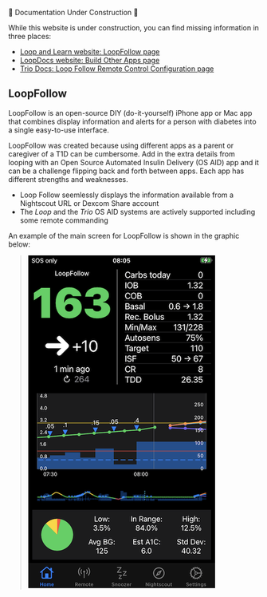 
🚧 Documentation Under Construction 🚧

<!--todo-->
<!--Notes: be sure to add this info

-->

While this website is under construction, you can find missing information in three places:

* [Loop and Learn website: LoopFollow page](https://www.loopandlearn.org/loop-follow/)
* [LoopDocs website: Build Other Apps page](https://loopkit.github.io/loopdocs/browser/other-apps/)
* [Trio Docs: Loop Follow Remote Control Configuration page](https://triodocs.org/configuration/settings/features/remote-control/)

## LoopFollow 

LoopFollow is an open-source DIY (do-it-yourself) iPhone app or Mac app that combines display information and alerts for a person with diabetes into a single easy-to-use interface.

LoopFollow was created because using different apps as a parent or caregiver of a T1D can be cumbersome. 
Add in the extra details from looping with an Open Source Automated Insulin Delivery (OS AID) app 
and it can be a challenge flipping back and forth between apps. 
Each app has different strengths and weaknesses. 

* Loop Follow seemlessly displays the information available from a Nightscout URL or Dexcom Share account
* The *Loop* and the *Trio* OS AID systems are actively supported including some remote commanding

An example of the main screen for LoopFollow is shown in the graphic below:

> ![example of main screen for LoopFollow](img/loopfollow-main-screen.png)

